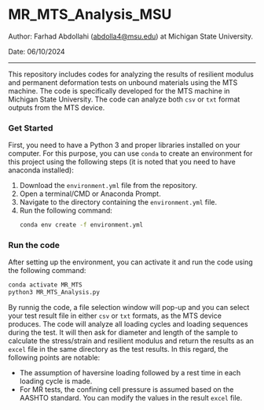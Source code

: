 # MR_MTS_Analysis_MSU

Author: Farhad Abdollahi (abdolla4@msu.edu) at Michigan State University.

Date: 06/10/2024

___

This repository includes codes for analyzing the results of resilient modulus and permanent deformation tests on unbound 
materials using the MTS machine. The code is specifically developed for the MTS machine in Michigan State University. 
The code can analyze both `csv` or `txt` format outputs from the MTS device. 

### Get Started

First, you need to have a Python 3 and proper libraries installed on your computer. For this purpose, you can use 
`conda` to create an environment for this project using the following steps (it is noted that you need to have anaconda
installed):  

1. Download the `environment.yml` file from the repository.
2. Open a terminal/CMD or Anaconda Prompt.
3. Navigate to the directory containing the `environment.yml` file.
4. Run the following command:
    ```bash
    conda env create -f environment.yml
    ```

### Run the code

After setting up the environment, you can activate it and run the code using the following command:

```bash
conda activate MR_MTS
python3 MR_MTS_Analysis.py
```

By runnig the code, a file selection window will pop-up and you can select your test result file in either `csv` or 
`txt` formats, as the MTS device produces. The code will analyze all loading cycles and loading sequences during the 
test. It will then ask for diameter and length of the sample to calculate the stress/strain and resilient modulus and 
return the results as an `excel` file in the same directory as the test results. In this regard, the following points 
are notable:

* The assumption of haversine loading followed by a rest time in each loading cycle is made.
* For MR tests, the confining cell pressure is assumed based on the AASHTO standard. You can modify the values in the
result `excel` file.
